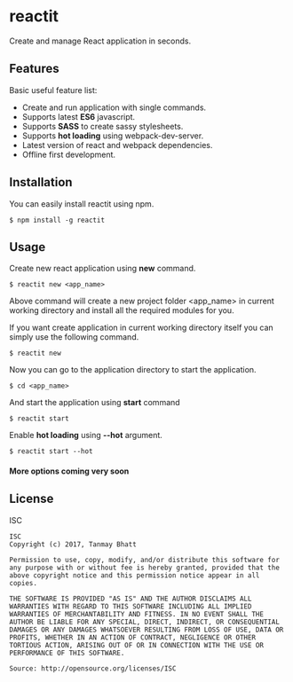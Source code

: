 # reactit

Create and manage React application in seconds.

## Features
Basic useful feature list:

 * Create and run application with single commands.
 * Supports latest **ES6** javascript.
 * Supports **SASS** to create sassy stylesheets.
 * Supports **hot loading** using webpack-dev-server.
 * Latest version of react and webpack dependencies.
 * Offline first development.

## Installation
You can easily install reactit using npm.

```
$ npm install -g reactit
```

## Usage

Create new react application using **new** command.
```
$ reactit new <app_name>
```
Above command will create a new project folder <app_name> in current working directory and install all the required modules for you.

If you want create application in current working directory itself you can simply use the following command.

```
$ reactit new
```

Now you can go to the application directory to start the application.

```
$ cd <app_name>
```
And start the application using **start** command

```
$ reactit start
```
Enable **hot loading** using **--hot** argument.
```
$ reactit start --hot
```
#### More options coming very soon ####
## License ##
ISC
```
ISC
Copyright (c) 2017, Tanmay Bhatt

Permission to use, copy, modify, and/or distribute this software for any purpose with or without fee is hereby granted, provided that the above copyright notice and this permission notice appear in all copies.

THE SOFTWARE IS PROVIDED "AS IS" AND THE AUTHOR DISCLAIMS ALL WARRANTIES WITH REGARD TO THIS SOFTWARE INCLUDING ALL IMPLIED WARRANTIES OF MERCHANTABILITY AND FITNESS. IN NO EVENT SHALL THE AUTHOR BE LIABLE FOR ANY SPECIAL, DIRECT, INDIRECT, OR CONSEQUENTIAL DAMAGES OR ANY DAMAGES WHATSOEVER RESULTING FROM LOSS OF USE, DATA OR PROFITS, WHETHER IN AN ACTION OF CONTRACT, NEGLIGENCE OR OTHER TORTIOUS ACTION, ARISING OUT OF OR IN CONNECTION WITH THE USE OR PERFORMANCE OF THIS SOFTWARE.

Source: http://opensource.org/licenses/ISC
```
